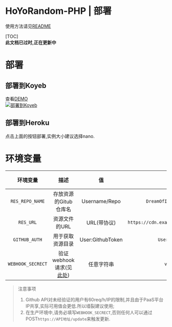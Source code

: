 # HoYoRandom-PHP | 部署  
使用方法请见[README](readme.md)  

[TOC]  
**此文档已过时,正在更新中**
# 部署
## 部署到Koyeb  
查看[DEMO](https://random-v0-dreamofice.koyeb.app)  
[![部署到Koyeb](https://www.koyeb.com/static/images/deploy/button.svg)](https://app.koyeb.com/deploy?type=git&name=HoYoRandom&ports=8080;http;/&env[RES_REPO_NAME]=DreamOfIce/HoYoRandomResources&env[RES_URL]=https://cdn.example.cn/path/to/the/resource/&env[GITHUB_AUTH]=Username:gh_tokenhere&env[WEBHOOK_SECRECT]=vStTKNqE39oqIJqY&repository=github.com/DreamOfIce/HoYoRandom-php&branch=main&run_command=bash%20./scripts/init.sh)  
  
## 部署到Heroku

点击上面的按钮部署,实例大小建议选择nano.  
  
# 环境变量
|     环境变量      |            描述             |        值        |                      示例                      | 必填  |
| :---------------: | :-------------------------: | :--------------: | :--------------------------------------------: | :---: |
|  `RES_REPO_NAME`  |    存放资源的Gitub仓库名    |  Username/Repo   |        `DreamOfIce/HoYoRandomResources`        |  是   |
|     `RES_URL`     |        资源文件的URL        |   URL(带协议)    | `https://cdn.example.cn/path/to/the/resource/` |  是   |
|   `GITHUB_AUTH`   |      用于获取资源目录       | User:GithubToken |           `Username:gh_tokenhere`           |  否   |
| `WEBHOOK_SECRECT` | 验证webhook请求(见[此处]()) |    任意字符串    |               `vStTKNqE39oqIJqY`               |  否   |

> 注意事项  
> 1. Github API对未经验证的用户有60req/h/IP的限制,并且由于PaaS平台IP共享,实际可用值会更低.所以墙裂建议使用;  
> 2. 在生产环境中,请务必填写`WEBHOOK_SECRECT`,否则任何人可以通过POST`https://API地址/update`来触发更新.  